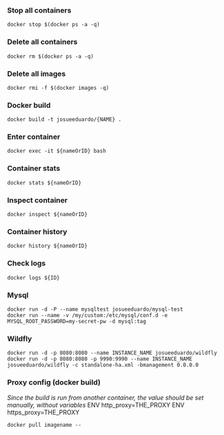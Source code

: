 ### Stop all containers
	docker stop $(docker ps -a -q)

### Delete all containers
	docker rm $(docker ps -a -q)

### Delete all images
	docker rmi -f $(docker images -q)

### Docker build
	docker build -t josueeduardo/{NAME} .
	
### Enter container
	docker exec -it ${nameOrID} bash
	
### Container stats
	docker stats ${nameOrID}
	
### Inspect container
	docker inspect ${nameOrID}
	
### Container history
	docker history ${nameOrID}
	
### Check logs
	docker logs ${ID} 

### Mysql
	docker run -d -P --name mysqltest josueeduardo/mysql-test
	docker run --name -v /my/custom:/etc/mysql/conf.d -e MYSQL_ROOT_PASSWORD=my-secret-pw -d mysql:tag

	
### Wildfly
	docker run -d -p 8080:8080 --name INSTANCE_NAME josueeduardo/wildfly
	docker run -d -p 8080:8080 -p 9990:9990 --name INSTANCE_NAME josueeduardo/wildfly -c standalone-ha.xml -bmanagement 0.0.0.0

      
### Proxy config (docker build)
*Since the build is run from another container, the value should be set manually, without variables*
	ENV http_proxy=THE_PROXY
	ENV https_proxy=THE_PROXY

	docker pull imagename --
	